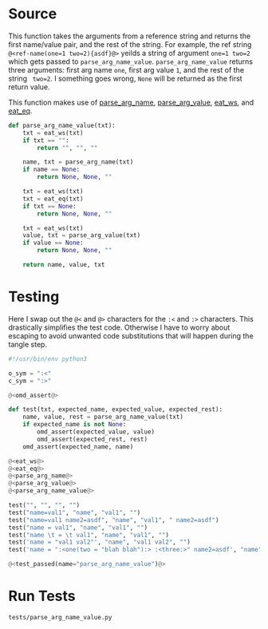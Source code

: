 # Source

This function takes the arguments from a reference string and returns the first name/value pair, and the rest of the string. For example, the ref string `@<ref-name(one=1 two=2){asdf}@>` yeilds a string of argument `one=1 two=2` which gets passed to `parse_arg_name_value`. `parse_arg_name_value` returns three arguments: first arg name `one`, first arg value `1`, and the rest of the string ` two=2`. I something goes wrong, `None` will be returned as the first return value.

This function makes use of [parse_arg_name](parse_arg_name.o.md), [parse_arg_value](parse_arg_value.o.md), [eat_ws](parse_eat.o.md), and [eat_eq](parse_eat.o.md).

```python {name=parse_arg_name_value}
def parse_arg_name_value(txt):
    txt = eat_ws(txt)
    if txt == "":
        return "", "", ""

    name, txt = parse_arg_name(txt)
    if name == None:
        return None, None, ""

    txt = eat_ws(txt)
    txt = eat_eq(txt)
    if txt == None:
        return None, None, ""

    txt = eat_ws(txt)
    value, txt = parse_arg_value(txt)
    if value == None:
        return None, None, ""

    return name, value, txt
```

# Testing

Here I swap out the `@<` and `@>` characters for the `:<` and `:>` characters. This drastically simplifies the test code. Otherwise I have to worry about escaping to avoid unwanted code substitutions that will happen during the tangle step.

```python {tangle=tests/parse_arg_name_value.py}
#!/usr/bin/env python3

o_sym = ":<"
c_sym = ":>"

@<omd_assert@>

def test(txt, expected_name, expected_value, expected_rest):
    name, value, rest = parse_arg_name_value(txt)
    if expected_name is not None:
        omd_assert(expected_value, value)
        omd_assert(expected_rest, rest)
    omd_assert(expected_name, name)

@<eat_ws@>
@<eat_eq@>
@<parse_arg_name@>
@<parse_arg_value@>
@<parse_arg_name_value@>

test("", "", "", "")
test("name=val1", "name", "val1", "")
test("name=val1 name2=asdf", "name", "val1", " name2=asdf")
test("name = val1", "name", "val1", "")
test("name \t = \t val1", "name", "val1", "")
test('name = "val1 val2"', "name", "val1 val2", "")
test('name = ":<one(two = "blah blah"):> :<three:>" name2=asdf', "name", ':<one(two = "blah blah"):> :<three:>', " name2=asdf")

@<test_passed(name="parse_arg_name_value")@>
```

# Run Tests

```bash {name=parse_arg_name_value_tests menu=true}
tests/parse_arg_name_value.py
```
